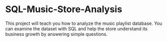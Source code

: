 # SQL-Music-Store-Analysis

This project will teach you how to analyze the music playlist database. You can examine the dataset with SQL and help the store understand its business growth by answering simple questions.

